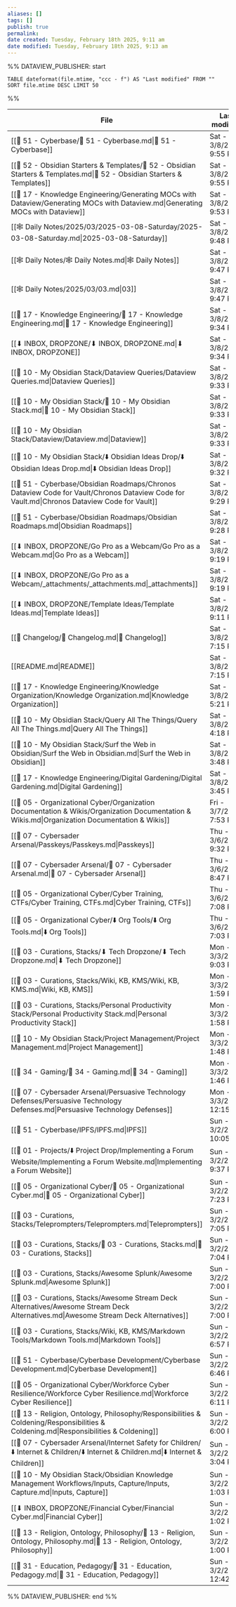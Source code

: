 ```yaml
---
aliases: []
tags: []
publish: true
permalink:
date created: Tuesday, February 18th 2025, 9:11 am
date modified: Tuesday, February 18th 2025, 9:13 am
---
```



%% DATAVIEW_PUBLISHER: start
```dataview
TABLE dateformat(file.mtime, "ccc - f") AS "Last modified" FROM "" SORT file.mtime DESC LIMIT 50
```
%%

| File                                                                                                                                          | Last modified            |
| --------------------------------------------------------------------------------------------------------------------------------------------- | ------------------------ |
| [[📁 51 - Cyberbase/📁 51 - Cyberbase.md\|📁 51 - Cyberbase]]                                                                                 | Sat - 3/8/2025, 9:55 PM  |
| [[📁 52 - Obsidian Starters & Templates/📁 52 - Obsidian Starters & Templates.md\|📁 52 - Obsidian Starters & Templates]]                     | Sat - 3/8/2025, 9:55 PM  |
| [[📁 17 - Knowledge Engineering/Generating MOCs with Dataview/Generating MOCs with Dataview.md\|Generating MOCs with Dataview]]               | Sat - 3/8/2025, 9:53 PM  |
| [[🕸️ Daily Notes/2025/03/2025-03-08-Saturday/2025-03-08-Saturday.md\|2025-03-08-Saturday]]                                                   | Sat - 3/8/2025, 9:48 PM  |
| [[🕸️ Daily Notes/🕸️ Daily Notes.md\|🕸️ Daily Notes]]                                                                                       | Sat - 3/8/2025, 9:47 PM  |
| [[🕸️ Daily Notes/2025/03/03.md\|03]]                                                                                                         | Sat - 3/8/2025, 9:47 PM  |
| [[📁 17 - Knowledge Engineering/📁 17 - Knowledge Engineering.md\|📁 17 - Knowledge Engineering]]                                             | Sat - 3/8/2025, 9:34 PM  |
| [[⬇ INBOX, DROPZONE/⬇ INBOX, DROPZONE.md\|⬇ INBOX, DROPZONE]]                                                                                 | Sat - 3/8/2025, 9:34 PM  |
| [[📁 10 - My Obsidian Stack/Dataview Queries/Dataview Queries.md\|Dataview Queries]]                                                          | Sat - 3/8/2025, 9:33 PM  |
| [[📁 10 - My Obsidian Stack/📁 10 - My Obsidian Stack.md\|📁 10 - My Obsidian Stack]]                                                         | Sat - 3/8/2025, 9:33 PM  |
| [[📁 10 - My Obsidian Stack/Dataview/Dataview.md\|Dataview]]                                                                                  | Sat - 3/8/2025, 9:33 PM  |
| [[📁 10 - My Obsidian Stack/⬇️ Obsidian Ideas Drop/⬇️ Obsidian Ideas Drop.md\|⬇️ Obsidian Ideas Drop]]                                        | Sat - 3/8/2025, 9:32 PM  |
| [[📁 51 - Cyberbase/Obsidian Roadmaps/Chronos Dataview Code for Vault/Chronos Dataview Code for Vault.md\|Chronos Dataview Code for Vault]]   | Sat - 3/8/2025, 9:29 PM  |
| [[📁 51 - Cyberbase/Obsidian Roadmaps/Obsidian Roadmaps.md\|Obsidian Roadmaps]]                                                               | Sat - 3/8/2025, 9:28 PM  |
| [[⬇ INBOX, DROPZONE/Go Pro as a Webcam/Go Pro as a Webcam.md\|Go Pro as a Webcam]]                                                            | Sat - 3/8/2025, 9:19 PM  |
| [[⬇ INBOX, DROPZONE/Go Pro as a Webcam/_attachments/_attachments.md\|_attachments]]                                                           | Sat - 3/8/2025, 9:19 PM  |
| [[⬇ INBOX, DROPZONE/Template Ideas/Template Ideas.md\|Template Ideas]]                                                                        | Sat - 3/8/2025, 9:11 PM  |
| [[📅 Changelog/📅 Changelog.md\|📅 Changelog]]                                                                                                | Sat - 3/8/2025, 7:15 PM  |
| [[README.md\|README]]                                                                                                                         | Sat - 3/8/2025, 7:15 PM  |
| [[📁 17 - Knowledge Engineering/Knowledge Organization/Knowledge Organization.md\|Knowledge Organization]]                                    | Sat - 3/8/2025, 5:21 PM  |
| [[📁 10 - My Obsidian Stack/Query All The Things/Query All The Things.md\|Query All The Things]]                                              | Sat - 3/8/2025, 4:18 PM  |
| [[📁 10 - My Obsidian Stack/Surf the Web in Obsidian/Surf the Web in Obsidian.md\|Surf the Web in Obsidian]]                                  | Sat - 3/8/2025, 3:48 PM  |
| [[📁 17 - Knowledge Engineering/Digital Gardening/Digital Gardening.md\|Digital Gardening]]                                                   | Sat - 3/8/2025, 3:45 PM  |
| [[📁 05 - Organizational Cyber/Organization Documentation & Wikis/Organization Documentation & Wikis.md\|Organization Documentation & Wikis]] | Fri - 3/7/2025, 7:53 PM  |
| [[📁 07 - Cybersader Arsenal/Passkeys/Passkeys.md\|Passkeys]]                                                                                 | Thu - 3/6/2025, 9:32 PM  |
| [[📁 07 - Cybersader Arsenal/📁 07 - Cybersader Arsenal.md\|📁 07 - Cybersader Arsenal]]                                                      | Thu - 3/6/2025, 8:47 PM  |
| [[📁 05 - Organizational Cyber/Cyber Training, CTFs/Cyber Training, CTFs.md\|Cyber Training, CTFs]]                                           | Thu - 3/6/2025, 7:08 PM  |
| [[📁 05 - Organizational Cyber/⬇️ Org Tools/⬇️ Org Tools.md\|⬇️ Org Tools]]                                                                   | Thu - 3/6/2025, 7:03 PM  |
| [[📁 03 - Curations, Stacks/⬇ Tech Dropzone/⬇ Tech Dropzone.md\|⬇ Tech Dropzone]]                                                             | Mon - 3/3/2025, 9:03 PM  |
| [[📁 03 - Curations, Stacks/Wiki, KB, KMS/Wiki, KB, KMS.md\|Wiki, KB, KMS]]                                                                   | Mon - 3/3/2025, 1:59 PM  |
| [[📁 03 - Curations, Stacks/Personal Productivity Stack/Personal Productivity Stack.md\|Personal Productivity Stack]]                         | Mon - 3/3/2025, 1:58 PM  |
| [[📁 10 - My Obsidian Stack/Project Management/Project Management.md\|Project Management]]                                                    | Mon - 3/3/2025, 1:48 PM  |
| [[📁 34 - Gaming/📁 34 - Gaming.md\|📁 34 - Gaming]]                                                                                          | Mon - 3/3/2025, 1:46 PM  |
| [[📁 07 - Cybersader Arsenal/Persuasive Technology Defenses/Persuasive Technology Defenses.md\|Persuasive Technology Defenses]]               | Mon - 3/3/2025, 12:15 PM |
| [[📁 51 - Cyberbase/IPFS/IPFS.md\|IPFS]]                                                                                                      | Sun - 3/2/2025, 10:05 PM |
| [[📁 01 - Projects/⬇️ Project Drop/Implementing a Forum Website/Implementing a Forum Website.md\|Implementing a Forum Website]]               | Sun - 3/2/2025, 9:37 PM  |
| [[📁 05 - Organizational Cyber/📁 05 - Organizational Cyber.md\|📁 05 - Organizational Cyber]]                                                | Sun - 3/2/2025, 7:23 PM  |
| [[📁 03 - Curations, Stacks/Teleprompters/Teleprompters.md\|Teleprompters]]                                                                   | Sun - 3/2/2025, 7:05 PM  |
| [[📁 03 - Curations, Stacks/📁 03 - Curations, Stacks.md\|📁 03 - Curations, Stacks]]                                                         | Sun - 3/2/2025, 7:04 PM  |
| [[📁 03 - Curations, Stacks/Awesome Splunk/Awesome Splunk.md\|Awesome Splunk]]                                                                | Sun - 3/2/2025, 7:00 PM  |
| [[📁 03 - Curations, Stacks/Awesome Stream Deck Alternatives/Awesome Stream Deck Alternatives.md\|Awesome Stream Deck Alternatives]]          | Sun - 3/2/2025, 7:00 PM  |
| [[📁 03 - Curations, Stacks/Wiki, KB, KMS/Markdown Tools/Markdown Tools.md\|Markdown Tools]]                                                  | Sun - 3/2/2025, 6:57 PM  |
| [[📁 51 - Cyberbase/Cyberbase Development/Cyberbase Development.md\|Cyberbase Development]]                                                   | Sun - 3/2/2025, 6:46 PM  |
| [[📁 05 - Organizational Cyber/Workforce Cyber Resilience/Workforce Cyber Resilience.md\|Workforce Cyber Resilience]]                         | Sun - 3/2/2025, 6:11 PM  |
| [[📁 13 - Religion, Ontology, Philosophy/Responsibilities & Coldening/Responsibilities & Coldening.md\|Responsibilities & Coldening]]         | Sun - 3/2/2025, 6:00 PM  |
| [[📁 07 - Cybersader Arsenal/Internet Safety for Children/⬇️ Internet & Children/⬇️ Internet & Children.md\|⬇️ Internet & Children]]          | Sun - 3/2/2025, 3:04 PM  |
| [[📁 10 - My Obsidian Stack/Obsidian Knowledge Management Workflows/Inputs, Capture/Inputs, Capture.md\|Inputs, Capture]]                     | Sun - 3/2/2025, 1:03 PM  |
| [[⬇ INBOX, DROPZONE/Financial Cyber/Financial Cyber.md\|Financial Cyber]]                                                                     | Sun - 3/2/2025, 1:02 PM  |
| [[📁 13 - Religion, Ontology, Philosophy/📁 13 - Religion, Ontology, Philosophy.md\|📁 13 - Religion, Ontology, Philosophy]]                  | Sun - 3/2/2025, 1:00 PM  |
| [[📁 31 - Education, Pedagogy/📁 31 - Education, Pedagogy.md\|📁 31 - Education, Pedagogy]]                                                   | Sun - 3/2/2025, 12:42 PM |

%% DATAVIEW_PUBLISHER: end %%